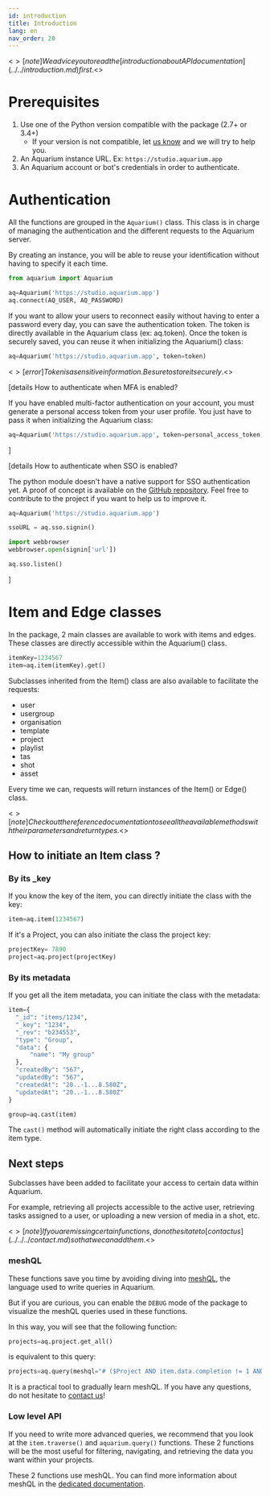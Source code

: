 ```yaml
---
id: introduction
title: Introduction
lang: en
nav_order: 20
---
```


<$>[note]
We advice you to read the [introduction about API documentation](../../introduction.md) first.
<$>

# Prerequisites

1. Use one of the Python version compatible with the package (2.7+ or 3.4+)
   - If your version is not compatible, let [us know](../../../contact.md) and we will try to help you.
2. An Aquarium instance URL. Ex: `https://studio.aquarium.app`
3. An Aquarium account or bot's credentials in order to authenticate.


# Authentication

All the functions are grouped in the `Aquarium()` class. This class is in charge of managing the authentication and the different requests to the Aquarium server.

By creating an instance, you will be able to reuse your identification without having to specify it each time.

```python
from aquarium import Aquarium

aq=Aquarium('https://studio.aquarium.app')
aq.connect(AQ_USER, AQ_PASSWORD)
```

If you want to allow your users to reconnect easily without having to enter a password every day, you can save the authentication token. The token is directly available in the Aquarium class (ex: aq.token). Once the token is securely saved, you can reuse it when initializing the Aquarium() class:

```python
aq=Aquarium('https://studio.aquarium.app', token=token)
```

<$>[error]
Token is a sensitive information. Be sure to store it securely.
<$>

[details How to authenticate when MFA is enabled?

If you have enabled multi-factor authentication on your account, you must generate a personal access token from your user profile. You just have to pass it when initializing the Aquarium class:

```python
aq=Aquarium('https://studio.aquarium.app', token=personal_access_token)
```
]

[details How to authenticate when SSO is enabled?

The python module doesn't have a native support for SSO authentication yet. A proof of concept is available on the [GitHub repository](https://github.com/fatfish-lab/aquarium-python-api/tree/feature/sso). Feel free to contribute to the project if you want to help us to improve it.

```python
aq=Aquarium('https://studio.aquarium.app')

ssoURL = aq.sso.signin()

import webbrowser
webbrowser.open(signin['url'])

aq.sso.listen()
```
]

# Item and Edge classes

In the package, 2 main classes are available to work with items and edges. These classes are directly accessible within the Aquarium() class.

```python
itemKey=1234567
item=aq.item(itemKey).get()
```

Subclasses inherited from the Item() class are also available to facilitate the requests:

  - user
  - usergroup
  - organisation
  - template
  - project
  - playlist
  - tas
  - shot
  - asset

Every time we can, requests will return instances of the Item() or Edge() class.

<$>[note]
Checkout the reference documentation to see all the available methods with their parameters and return types.
<$>

## How to initiate an Item class ?

### By its _key
If you know the key of the item, you can directly initiate the class with the key:

```python
item=aq.item(1234567)
```

If it's a Project, you can also initiate the class the project key:

```python
projectKey= 7890
project=aq.project(projectKey)
```

### By its metadata

If you get all the item metadata, you can initiate the class with the metadata:

```python
item={
  "_id": "items/1234",
  "_key": "1234",
  "_rev": "b234553",
  "type": "Group",
  "data": {
      "name": "My group"
  },
  "createdBy": "567",
  "updatedBy": "567",
  "createdAt": "20..-1...8.580Z",
  "updatedAt": "20..-1...8.580Z"
}

group=aq.cast(item)
```

The `cast()` method will automatically initiate the right class according to the item type.


## Next steps

Subclasses have been added to facilitate your access to certain data within Aquarium.

For example, retrieving all projects accessible to the active user, retrieving tasks assigned to a user, or uploading a new version of media in a shot, etc.

<$>[note]
If you are missing certain functions, do not hesitate to [contact us](../../../contact.md) so that we can add them.
<$>

### meshQL
These functions save you time by avoiding diving into [meshQL](../../meshql.md), the language used to write queries in Aquarium.

But if you are curious, you can enable the `DEBUG` mode of the package to visualize the meshQL queries used in these functions.

In this way, you will see that the following function:

```python
projects=aq.project.get_all()
```

is equivalent to this query:

```python
projects=aq.query(meshql="# ($Project AND item.data.completion != 1 AND NOT <($Trash)- *) ) SORT item.data.name ASC")
```

It is a practical tool to gradually learn meshQL. If you have any questions, do not hesitate to [contact us](../../../contact.md)!

### Low level API

If you need to write more advanced queries, we recommend that you look at the `item.traverse()` and `aquarium.query()` functions. These 2 functions will be the most useful for filtering, navigating, and retrieving the data you want within your projects.

These 2 functions use meshQL. You can find more information about meshQL in the [dedicated documentation](../../meshql.md).
